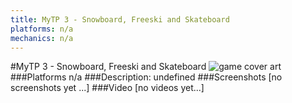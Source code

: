 ```yaml
---
title: MyTP 3 - Snowboard, Freeski and Skateboard
platforms: n/a
mechanics: n/a
---
```

#MyTP 3 - Snowboard, Freeski and Skateboard
![game cover art](- "Logo Title Text 1")
###Platforms
n/a
###Description:
undefined
###Screenshots
[no screenshots yet ...]
###Video
[no videos yet...]
